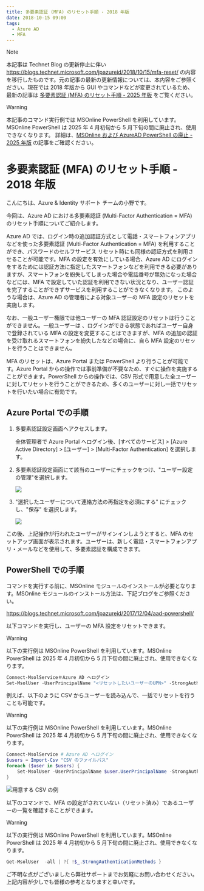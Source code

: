```yaml
---
title: 多要素認証 (MFA) のリセット手順 - 2018 年版
date: 2018-10-15 09:00
tags:
  - Azure AD
  - MFA
---
```


> [!NOTE]
> 本記事は Technet Blog の更新停止に伴い https://blogs.technet.microsoft.com/jpazureid/2018/10/15/mfa-reset/ の内容を移行したものです。元の記事の最新の更新情報については、本内容をご参照ください。現在では 2018 年版から GUI やコマンドなどが変更されているため、最新の記事は [多要素認証 (MFA) のリセット手順 - 2025 年版](../azure-active-directory/mfa-reset-2025.md) をご覧ください。

> [!WARNING]
> 本記事のコマンド実行例では MSOnline PowerShell を利用しています。MSOnline PowerShell は 2025 年 4 月初旬から 5 月下旬の間に廃止され、使用できなくなります。
> 詳細は、[MSOnline および AzureAD PowerShell の廃止 - 2025 年版](../azure-active-directory/msonline-and-azuread-powershell-retirement.md) の記事をご確認ください。

# 多要素認証 (MFA) のリセット手順 - 2018 年版

こんにちは、Azure & Identity サポート チームの小野です。

今回は、Azure AD における多要素認証 (Multi-Factor Authentication = MFA) のリセット手順についてご紹介します。

Azure AD では、ログイン時の追加認証方式として電話・スマートフォンアプリなどを使った多要素認証 (Multi-Factor Authentication = MFA) を利用することができ、パスワードのセルフサービス リセット時にも同様の認証方式を利用させることが可能です。MFA の設定を有効にしている場合、Azure AD にログインをするためには認証方法に指定したスマートフォンなどを利用できる必要がありますが、スマートフォンを紛失してしまった場合や電話番号が無効になった場合などには、MFA で設定していた認証を利用できない状況となり、ユーザー認証を完了することができずサービスを利用することができなくなります。
このような場合は、Azure AD  の管理者による対象ユーザーの MFA 設定のリセットを実施します。

なお、一般ユーザー権限では他ユーザーの MFA 認証設定のリセットは行うことができません。一般ユーザーは 、ログインができる状態であればユーザー自身で登録されている MFA の設定を変更することはできますが、MFA の追加の認証を受け取れるスマートフォンを紛失したなどの場合に、自ら MFA 設定のリセットを行うことはできません。

MFA のリセットは、Azure Portal または PowerShell より行うことが可能です。Azure Portal からの操作では事前準備が不要なため、すぐに操作を実施することができます。PowerShell からの操作では、CSV 形式で用意した全ユーザーに対してリセットを行うことができるため、多くのユーザーに対し一括でリセットを行いたい場合に有効です。

## Azure Portal での手順

1. 多要素認証設定画面へアクセスします。

    全体管理者で Azure Portal へログイン後、[すべてのサービス] > [Azure Active Directory] > [ユーザー] > [Multi-Factor Authentication] を選択します。

2. 多要素認証設定画面にて該当のユーザーにチェックをつけ、"ユーザー設定の管理"を選択します。

    ![](./mfa-reset/mfa-config-1.png)

3. "選択したユーザーについて連絡方法の再指定を必須にする" にチェックし、"保存" を選択します。

    ![](./mfa-reset/mfa-config-2.png)

この後、上記操作が行われたユーザーがサインインしようとすると、MFA のセットアップ画面が表示されます。ユーザーは、新しく電話・スマートフォンアプリ・メールなどを使用して、多要素認証を構成できます。

## PowerShell での手順

コマンドを実行する前に、MSOnline モジュールのインストールが必要となります。MSOnline モジュールのインストール方法は、下記ブログをご参照ください。

https://blogs.technet.microsoft.com/jpazureid/2017/12/04/aad-powershell/

以下コマンドを実行し、ユーザーの MFA 設定をリセットできます。 

> [!WARNING]
> 以下の実行例は MSOnline PowerShell を利用しています。MSOnline PowerShell は 2025 年 4 月初旬から 5 月下旬の間に廃止され、使用できなくなります。

```powershell
Connect-MsolService＃Azure AD へログイン
Set-MsolUser -UserPrincipalName "<リセットしたいユーザーのUPN>" -StrongAuthenticationMethods @()
```

例えば、以下のように CSV からユーザーを読み込んで、一括でリセットを行うことも可能です。

> [!WARNING]
> 以下の実行例は MSOnline PowerShell を利用しています。MSOnline PowerShell は 2025 年 4 月初旬から 5 月下旬の間に廃止され、使用できなくなります。

```powershell
Connect-MsolService # Azure AD へログイン
$users = Import-Csv "CSV のファイルパス"
foreach ($user in $users) {
    Set-MsolUser -UserPrincipalName $user.UserPrincipalName -StrongAuthenticationMethods @()
}
```

![用意する CSV の例](./mfa-reset/csv.png)  

以下のコマンドで、MFA の設定がされていない（リセット済み）であるユーザーの一覧を確認することができます。

> [!WARNING]
> 以下の実行例は MSOnline PowerShell を利用しています。MSOnline PowerShell は 2025 年 4 月初旬から 5 月下旬の間に廃止され、使用できなくなります。

```powershell
Get-MsolUser  -all | ?{ !$_.StrongAuthenticationMethods }
```

ご不明な点がございましたら弊社サポートまでお気軽にお問い合わせください。上記内容が少しでも皆様の参考となりますと幸いです。
